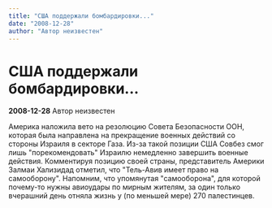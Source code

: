 ```yaml
---
title: "США поддержали бомбардировки..."
date: "2008-12-28"
author: "Автор неизвестен"
---
```


# США поддержали бомбардировки...

**2008-12-28** Автор неизвестен

Америка наложила вето на резолюцию Совета Безопасности ООН, которая была направлена на прекращение военных действий со стороны Израиля в секторе Газа. Из-за такой позиции США Совбез смог лишь "порекомендовать" Израилю немедленно завершить военные действия. Комментируя позицию своей страны, представитель Америки Залмаи Хализидад отметил, что "Тель-Авив имеет право на самооборону". Напомним, что упомянутая "самооборона", для которой почему-то нужны авиоудары по мирным жителям, за один только вчерашний день отняла жизнь у (по меньшей мере) 270 палестинцев.